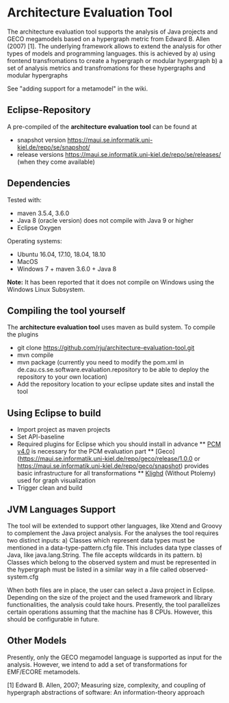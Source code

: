 # Architecture Evaluation Tool

The architecture evaluation tool supports the analysis of Java projects and GECO megamodels based on a hypergraph metric from Edward B. Allen (2007) [1]. The underlying framework allows to extend the analysis for other types of models and programming languages. this is achieved by
a) using frontend transfromations to create a hypergraph or modular hypergraph
b) a set of analysis metrics and transfromations for these hypergraphs and modular hypergraphs

See "adding support for a metamodel" in the wiki.

## Eclipse-Repository

A pre-compiled of the **architecture evaluation tool** can be found at
* snapshot version https://maui.se.informatik.uni-kiel.de/repo/se/snapshot/
* release versions https://maui.se.informatik.uni-kiel.de/repo/se/releases/ (when they come available)

## Dependencies

Tested with:
* maven 3.5.4, 3.6.0
* Java 8 (oracle version) does not compile with Java 9 or higher
* Eclipse Oxygen

Operating systems:
* Ubuntu 16.04, 17.10, 18.04, 18.10
* MacOS
* Windows 7 + maven 3.6.0 + Java 8

**Note:** It has been reported that it does not compile on Windows using the Windows Linux Subsystem.

## Compiling the tool yourself

The **architecture evaluation tool** uses maven as build system. To compile the plugins
* git clone https://github.com/rju/architecture-evaluation-tool.git
* mvn compile
* mvn package (currently you need to modify the pom.xml in de.cau.cs.se.software.evaluation.repository to be able to deploy the repository to your own location)
* Add the repository location to your eclipse update sites and install the tool

## Using Eclipse to build

* Import project as maven projects
* Set API-baseline
* Required plugins for Eclipse which you should install in advance
  ** [PCM v4.0](https://sdqweb.ipd.kit.edu/wiki/PCM_Installation) is necessary for the PCM evaluation part
  ** [Geco](https://maui.se.informatik.uni-kiel.de/repo/geco/release/1.0.0 or https://maui.se.informatik.uni-kiel.de/repo/geco/snapshot) provides basic infrastructure for all transformations
  ** [Klighd](http://rtsys.informatik.uni-kiel.de/~kieler/updatesite/nightly-openkieler/) (Without Ptolemy) used for graph visualization
* Trigger clean and build 

## JVM Languages Support

The tool will be extended to support other languages, like Xtend and Groovy to complement the Java project analysis. For the analyses the tool requires two distinct inputs:
a) Classes which represent data types must be mentioned in a data-type-pattern.cfg file. This includes data type
   classes of Java, like java.lang.String. The file accepts wildcards in its pattern.
b) Classes which belong to the observed system and must be represented in the hypergraph must be listed in a 
   similar way in a file called observed-system.cfg

When both files are in place, the user can select a Java project in Eclipse. Depending on the size of the project
and the used framework and library functionalities, the analysis could take hours. Presently, the tool parallelizes
certain operations assuming that the machine has 8 CPUs. However, this should be configurable in future.

## Other Models

Presently, only the GECO megamodel language is supported as input for the analysis. However, we intend to add a set of transformations for EMF/ECORE metamodels.

[1] Edward B. Allen, 2007; Measuring size, complexity, and coupling of hypergraph abstractions of
    software: An information-theory approach
